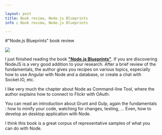 ```yaml
---

layout: post
title: Book review, Node.js Blueprints
info : Book review, Node.js Blueprints

---
```


#"Node.js Blueprints" book review 

<img src="http://dgdsbygo8mp3h.cloudfront.net/sites/default/files/imagecache/productview_larger/7338OS_Node.js%20Blueprints.jpg">

I just finished reading the book **["Node.js Blueprints"](http://www.packtpub.com/nodejs-blueprints/book)**. If you are discovering NodeJS is a very good addition to your research. After a brief review of the fundamentals, the author gives you recipes on various topics, especially how to use Angular with Node and a database, or create a chat with Socket.IO, etc.

I like very much the chapter about Node as Command-line Tool, where the author explains how to connect to Flickr with OAuth.

You can read an introduction about Grunt and Gulp, again the fundamentals : how to minify your code, watching for changes, testing, ... Even, how to develop an desktop application with Node.

I think this book is a great corpus of representative samples of what you can do with Node.



